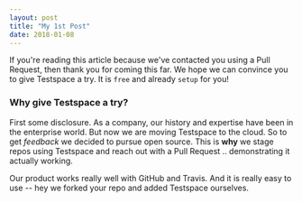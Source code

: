```yaml
---
layout: post
title: "My 1st Post"
date: 2018-01-08
---
```


If you're reading this article because we've contacted you using a Pull Request, then thank you for coming this far. We hope we can convince you to give Testspace a try. It is `free` and already `setup` for you!


### Why give Testspace a try?  
First some disclosure. As a company, our history and expertise have been in the enterprise world. But now we are moving Testspace to the cloud. So to get *feedback* we decided to pursue open source. This is **why** we stage repos using Testspace and reach out with a Pull Request .. demonstrating it actually working. 

Our product works really well with GitHub and Travis. And it is really easy to use -- hey we forked your repo and added Testspace ourselves. 
